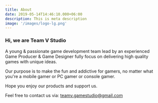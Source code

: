```yaml
---
title: About
date: 2019-05-14T14:46:10.000+06:00
description: This is meta description
image: '/images/logo-lg.png'
---
```


### Hi, we are **Team V Studio**

A young & passionate game development team lead by an experienced Game Producer & Game Designer fully focus on delivering high quality games with unique ideas.

Our purpose is to make the fun and addictive for gamers, no matter what you're a mobile gamer or PC gamer or console gamer.

Hope you enjoy our products and support us.

Feel free to contact us via:
[teamv.gamestudio@gmail.com](mailto:teamv.gamestudio@gmail.com)
